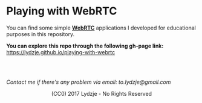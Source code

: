 # Playing with WebRTC #

You can find some simple <a href="https://webrtc.org">__WebRTC__</a> applications I developed for educational purposes in this repository.

**You can explore this repo through the following gh-page link:** https://lydzje.github.io/playing-with-webrtc

<br>
<br>

_Contact me if there's any problem via email: to.lydzje@gmail.com_

<p align="center">(CC0) 2017 Lydzje - No Rights Reserved</p>
